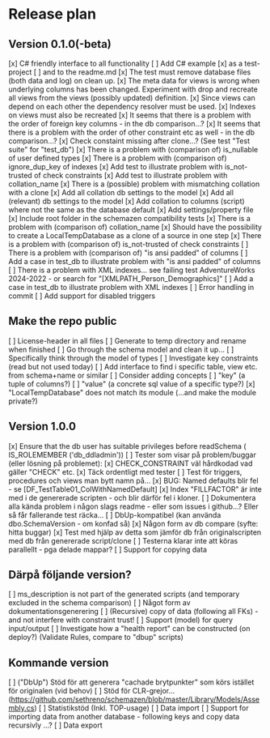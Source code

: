 ﻿# Release plan

## Version 0.1.0(-beta)

[x] C# friendly interface to all functionality
[ ] Add C# example 
    [x] as a test-project 
    [ ] and to the readme.md
[x] The test must remove database files (both data and log) on clean up. 
[x] The meta data for views is wrong when underlying columns has been changed. Experiment with drop and recreate all views from the views (possibly updated) definition.
    [x] Since views can depend on each other the dependency resolver must be used.
    [x] Indexes on views must also be recreated
[x] It seems that there is a problem with the order of foreign key columns - in the db comparison...?
[x] It seems that there is a problem with the order of other constraint etc as well - in the db comparison...?
[x] Check constaint missing after clone...? (See test "Test suite" for "test_db")
[x] There is a problem with (comparison of) is_nullable of user defined types
[x] There is a problem with (comparison of) ignore_dup_key of indexes 
[x] Add test to illustrate problem with is_not-trusted of check constraints
[x] Add test to illustrate problem with collation_name
[x] There is a (possible) problem with mismatching collation with a clone
    [x] Add all collation db settings to the model
    [x] Add all (relevant) db settings to the model
    [x] Add collation to columns (script) where not the same as the database default
    [x] Add settings/property file 
    [x] Include root folder in the schemazen compatibility tests
[x] There is a problem with (comparison of) collation_name
[x] Should have the possibility to create a LocalTempDatabase as a clone of a source in one step
[x] There is a problem with (comparison of) is_not-trusted of check constraints
[ ] There is a problem with (comparison of) "is ansi padded" of columns
[ ] Add a case in test_db to illustrate problem with "is ansi padded" of columns
[ ] There is a problem with XML indexes... see failing test AdventureWorks 2024-2022 - or search for "[XMLPATH_Person_Demographics]"
[ ] Add a case in test_db to illustrate problem with XML indexes
[ ] Error handling in commit
[ ] Add support for disabled triggers
    

## Make the repo public

[ ] License-header in all files
[ ] Generate to temp directory and rename when finished
[ ] Go through the schema model and clean it up... 
    [ ] Specifically think through the model of types
[ ] Investigate key constraints (read but not used today)
[ ] Add interface to find i specific table, view etc. from schema+name or similar
[ ] Consider adding concepts 
    [ ] "key" (a tuple of columns?)
    [ ] "value" (a concrete sql value of a specific type?)
[x] "LocalTempDatabase" does not match its module (...and make the module private?)

## Version 1.0.0

[x] Ensure that the db user has suitable privileges before readSchema ( IS_ROLEMEMBER ('db_ddladmin'))
[ ] Tester som visar på problem/buggar (eller lösning på problemet):
    [x] CHECK_CONSTRAINT väl hårdkodad vad gäller "CHECK" etc. 
        [x] Täck ordentligt med tester
    [ ] Test för triggers, procedures och views man bytt namn på...
    [x] BUG: Named defaults blir fel - se [DF_TestTable01_ColWithNamedDefault]
    [x] Index "FILLFACTOR" är inte med i de genererade scripten - och blir därför fel i kloner.
[ ] Dokumentera alla kända problem i någon slags readme - eller som issues i github...? Eller så får fallerande test räcka...
[ ] DbUp-kompatibel (kan använda dbo.SchemaVersion - om konfad så) 
[x] Någon form av db compare (syfte: hitta buggar)
[x] Test med hjälp av detta som jämför db från originalscripten med db från genererade script/clone
[ ] Testerna klarar inte att köras parallellt - pga delade mappar?
[ ] Support for copying data

## Därpå följande version?

[ ] ms_description is not part of the generated scripts (and temporary excluded in the schema comparison)
[ ] Något form av dokumentationsgenerering
[ ] (Recursive) copy of data (following all FKs) - and not interfere with constraint trust!
[ ] Support (model) for  query input/output
[ ] Investigate how a "health report" can be constructed (on deploy?) (Validate Rules, compare to "dbup" scripts)

## Kommande version

[ ] ("DbUp") Stöd för att generera "cachade brytpunkter" som körs istället för originalen (vid behov)
[ ] Stöd för CLR-grejor... (https://github.com/sethreno/schemazen/blob/master/Library/Models/Assembly.cs)
[ ] Statistikstöd (Inkl. TOP-usage)
[ ] Data import
[ ] Support for importing data from another database - following keys and copy data recursivly ...?
[ ] Data export